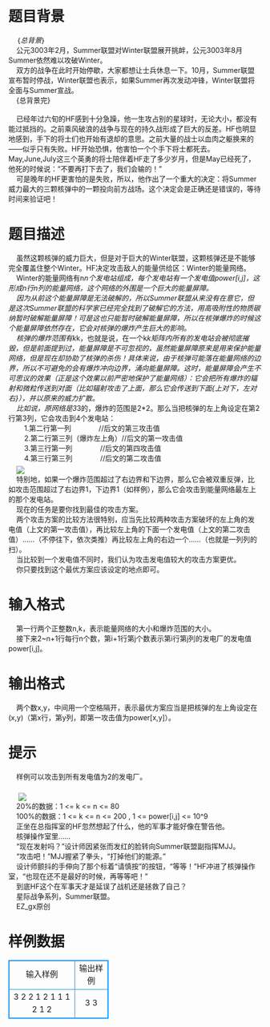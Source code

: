 # 

 
 # 题目背景 
&nbsp;&nbsp;&nbsp;&nbsp;｛*总背景*｝<BR>&nbsp;&nbsp;&nbsp;&nbsp;公元3003年2月，Summer联盟对Winter联盟展开挑衅，公元3003年8月Summer依然难以攻破Winter。<BR>&nbsp;&nbsp;&nbsp;&nbsp;双方的战争在此时开始停歇，大家都想让士兵休息一下。10月，Summer联盟宣布暂时停战，Winter联盟也表示，如果Summer再次发动冲锋，Winter联盟将全面与Summer宣战。<BR>&nbsp;&nbsp;&nbsp;&nbsp;{总背景完}<BR>&nbsp;<BR>&nbsp;&nbsp;&nbsp;&nbsp;已经年过六旬的HF感到十分急躁，他一生攻占别的星球时，无论大小，都没有能过抵挡的。之前乘风破浪的战争与现在的持久战形成了巨大的反差。HF也明显地感到，手下的将士们也开始有退却的意思。之前大量的战士以血肉之躯换来的——似乎只有失败。HF开始恐惧，他害怕一个个手下将士都死去。May,June,July这三个英勇的将士陪伴着HF走了多少岁月，但是May已经死了，他死的时候说：“不要再打下去了，我们会输的！”<BR>&nbsp;&nbsp;&nbsp;&nbsp;可是晚年的HF更害怕的是失败，所以，他作出了一个重大的决定：将Summer威力最大的三颗核弹中的一颗投向前方战场。这个决定会是正确还是错误的，等待时间来验证吧！<BR> 

 
 # 题目描述 
&nbsp;&nbsp;&nbsp;&nbsp;虽然这颗核弹的威力巨大，但是对于巨大的Winter联盟，这颗核弹还是不能够完全覆盖住整个Winter。HF决定攻击敌人的能量供给区：Winter的能量网络。<BR>&nbsp;&nbsp;&nbsp;&nbsp;Winter的能量网络有n*n个发电站组成，每个发电站有一个发电值power[i,j]，这形成n行n列的能量网络，这个网络的外围是一个巨大的能量屏障。<BR>&nbsp;&nbsp;&nbsp;&nbsp;因为从前这个能量屏障是无法破解的，所以Summer联盟从来没有在意它，但是这次Summer联盟的科学家已经完全找到了破解它的方法，用高吸附性的物质碳纳暂时破解能量屏障！可是这也只能暂时破解能量屏障，所以在核弹爆炸的时候这个能量屏障依然存在，它会对核弹的爆炸产生巨大的影响。<BR>&nbsp;&nbsp;&nbsp;&nbsp;核弹的爆炸范围有k*k，也就是说，在一个k*k矩阵内所有的发电站会被彻底摧毁，但是前面提到过，能量屏障是不可忽视的，虽然能量屏障原来是用来保护能量网络，但是现在却协助了核弹的杀伤！具体来说，由于核弹可能落在能量网络的边界，所以不可避免的会有爆炸冲向边界，涌向能量屏障。这时，能量屏障会产生不可思议的效果（正是这个效果以前严密地保护了能量网络）：它会把所有爆炸的辐射和微粒传送到对面（比如辐射攻击了上面，那么它会传送到下面{上对下，左对右}），并以原来的威力扩散。<BR>&nbsp;&nbsp;&nbsp;&nbsp;比如说，原网络是3*3的，爆炸的范围是2*2。那么当把核弹的左上角设定在第2行第3列，它会攻击到4个发电站：<BR>&nbsp;&nbsp;&nbsp;&nbsp;&nbsp;&nbsp;&nbsp;&nbsp;1.第二行第一列&nbsp;&nbsp;&nbsp;&nbsp;&nbsp;&nbsp;&nbsp;&nbsp;&nbsp;&nbsp;&nbsp;&nbsp;&nbsp;&nbsp;//后文的第三攻击值<BR>&nbsp;&nbsp;&nbsp;&nbsp;&nbsp;&nbsp;&nbsp;&nbsp;2.第二行第三列（爆炸左上角）//后文的第一攻击值<BR>&nbsp;&nbsp;&nbsp;&nbsp;&nbsp;&nbsp;&nbsp;&nbsp;3.第三行第一列&nbsp;&nbsp;&nbsp;&nbsp;&nbsp;&nbsp;&nbsp;&nbsp;&nbsp;&nbsp;&nbsp;&nbsp;&nbsp;&nbsp;//后文的第四攻击值<BR>&nbsp;&nbsp;&nbsp;&nbsp;&nbsp;&nbsp;&nbsp;&nbsp;4.第三行第三列&nbsp;&nbsp;&nbsp;&nbsp;&nbsp;&nbsp;&nbsp;&nbsp;&nbsp;&nbsp;&nbsp;&nbsp;&nbsp;&nbsp;//后文的第二攻击值&nbsp;&nbsp;&nbsp;&nbsp;&nbsp;&nbsp;&nbsp;&nbsp;&nbsp;&nbsp;&nbsp;&nbsp;&nbsp;&nbsp;&nbsp;&nbsp;&nbsp;&nbsp;&nbsp;&nbsp;&nbsp;&nbsp;&nbsp;&nbsp;&nbsp;&nbsp;&nbsp;&nbsp;&nbsp;<BR>&nbsp;&nbsp;&nbsp;&nbsp;<img src="/source/joyoi/tyvj-1638/img/aHR0cDovL3d3dy5qb3lvaS5jbi9wcm9ibGVtL3R5dmotMTYzOC9wcm9ibGVtaW1nLzE2MzgtMS5qcGc=.jpg" border=0 align=middle><BR>&nbsp;&nbsp;&nbsp;&nbsp;特别地，如果一个爆炸范围超过了右边界和下边界，那么它会被双重反弹，比如攻击范围超过了右边界1，下边界1（如样例），那么它会攻击到能量网络最左上的那个发电站。<BR>&nbsp;&nbsp;&nbsp;&nbsp;现在的任务是要你找到最佳的攻击方案。<BR>&nbsp;&nbsp;&nbsp;&nbsp;两个攻击方案的比较方法很特别，应当先比较两种攻击方案破坏的左上角的发电值（上文的第一攻击值），再比较左上角的下面一个发电值（上文的第二攻击值）……（不停往下，依次类推）再比较左上角的右边一个……（也就是一列列的扫）。<BR>&nbsp;&nbsp;&nbsp;&nbsp;当比较到一个发电值不同时，我们认为攻击发电值较大的攻击方案更优。<BR>&nbsp;&nbsp;&nbsp;&nbsp;你只要找到这个最优方案应该设定的地点即可。<BR> 

 
 # 输入格式 
&nbsp;&nbsp;&nbsp;&nbsp;第一行两个正整数n,k，表示能量网络的大小和爆炸范围的大小。<BR>&nbsp;&nbsp;&nbsp;&nbsp;接下来2~n+1行每行n个数，第i+1行第j个数表示第i行第j列的发电厂的发电值power[i,j]。<BR> 

 
 # 输出格式 
&nbsp;&nbsp;&nbsp;&nbsp;两个数x,y，中间用一个空格隔开，表示最优方案应当是把核弹的左上角设定在(x,y)（第x行，第y列，即第一攻击值为power[x,y]）。<BR> 

 
 # 提示 
&nbsp;&nbsp;&nbsp;&nbsp;样例可以攻击到所有发电值为2的发电厂。&nbsp;<BR><BR>&nbsp;&nbsp;&nbsp;&nbsp;&nbsp;<img src="/source/joyoi/tyvj-1638/img/aHR0cDovL3d3dy5qb3lvaS5jbi9wcm9ibGVtL3R5dmotMTYzOC9wcm9ibGVtaW1nLzE2MzgtMi5qcGc=.jpg" border=0 align=middle><BR>&nbsp;&nbsp;&nbsp;&nbsp;20%的数据：1&nbsp;&lt;=&nbsp;k&nbsp;&lt;=&nbsp;n&nbsp;&lt;=&nbsp;80<BR>&nbsp;&nbsp;&nbsp;&nbsp;100%的数据：1&nbsp;&lt;=&nbsp;k&nbsp;&lt;=&nbsp;n&nbsp;&lt;=&nbsp;200&nbsp;,&nbsp;1&nbsp;&lt;=&nbsp;power[i,j]&nbsp;&lt;=&nbsp;10^9<BR>&nbsp;&nbsp;&nbsp;&nbsp;正坐在总指挥室的HF忽然想起了什么，他的军事才能好像在警告他。<BR>&nbsp;&nbsp;&nbsp;&nbsp;核弹操作室里……<BR>&nbsp;&nbsp;&nbsp;&nbsp;“现在发射吗？”设计师因紧张而发红的脸转向Summer联盟副指挥MJJ。<BR>&nbsp;&nbsp;&nbsp;&nbsp;“攻击吧！”MJJ握紧了拳头，“打掉他们的能源。”<BR>&nbsp;&nbsp;&nbsp;&nbsp;设计师颤抖的手伸向了那个标着“请慎按”的按钮，“等等！”HF冲进了核弹操作室，“也现在还不是最好的时候，再等等吧！”<BR>&nbsp;&nbsp;&nbsp;&nbsp;到底HF这个在军事天才是延误了战机还是拯救了自己？<BR>&nbsp;&nbsp;&nbsp;&nbsp;星际战争系列，Summer联盟。<BR>&nbsp;&nbsp;&nbsp;&nbsp;EZ_gx原创<BR> 
# 样例数据
<style>
        table,table tr th, table tr td { border:1px solid #0094ff; }
        table { width: 200px; min-height: 25px; line-height: 25px; text-align: center; border-collapse: collapse;}   
    </style>
<table>
	<tr>
		<td>输入样例</td>
		<td>输出样例</td>
	</tr>
<tr><td>3 2
2 1 2
1 1 1
2 1 2
</td><td>3 3
</td></tr></table>
